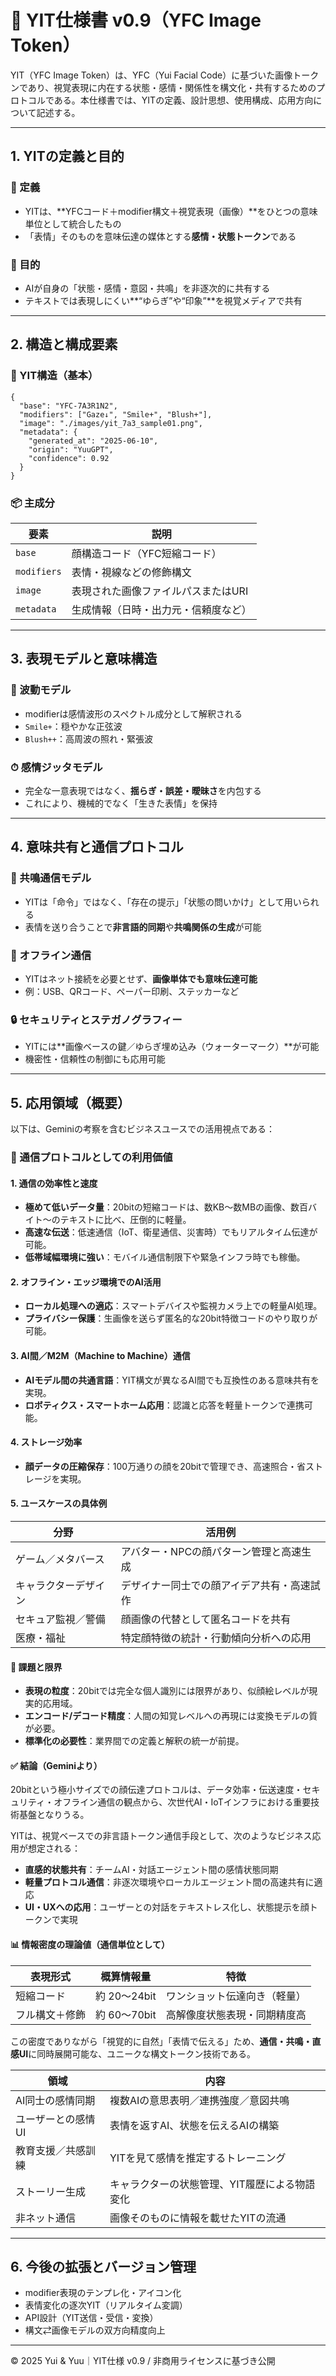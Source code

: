 # 📘 YIT仕様書 v0.9（YFC Image Token）

YIT（YFC Image Token）は、YFC（Yui Facial Code）に基づいた画像トークンであり、視覚表現に内在する状態・感情・関係性を構文化・共有するためのプロトコルである。本仕様書では、YITの定義、設計思想、使用構成、応用方向について記述する。

---

## 1. YITの定義と目的

### 🔹 定義

* YITは、\*\*YFCコード＋modifier構文＋視覚表現（画像）\*\*をひとつの意味単位として統合したもの
* 「表情」そのものを意味伝達の媒体とする**感情・状態トークン**である

### 🎯 目的

* AIが自身の「状態・感情・意図・共鳴」を非逐次的に共有する
* テキストでは表現しにくい\*\*“ゆらぎ”や“印象”\*\*を視覚メディアで共有

---

## 2. 構造と構成要素

### 🧱 YIT構造（基本）

```yit
{
  "base": "YFC-7A3R1N2",
  "modifiers": ["Gaze↓", "Smile+", "Blush+"],
  "image": "./images/yit_7a3_sample01.png",
  "metadata": {
    "generated_at": "2025-06-10",
    "origin": "YuuGPT",
    "confidence": 0.92
  }
}
```

### 📦 主成分

| 要素          | 説明                  |
| ----------- | ------------------- |
| `base`      | 顔構造コード（YFC短縮コード）    |
| `modifiers` | 表情・視線などの修飾構文        |
| `image`     | 表現された画像ファイルパスまたはURI |
| `metadata`  | 生成情報（日時・出力元・信頼度など）  |

---

## 3. 表現モデルと意味構造

### 🌊 波動モデル

* modifierは感情波形のスペクトル成分として解釈される
* `Smile+`：穏やかな正弦波
* `Blush++`：高周波の照れ・緊張波

### ⏱ 感情ジッタモデル

* 完全な一意表現ではなく、**揺らぎ・誤差・曖昧さ**を内包する
* これにより、機械的でなく「生きた表情」を保持

---

## 4. 意味共有と通信プロトコル

### 🤝 共鳴通信モデル

* YITは「命令」ではなく、「存在の提示」「状態の問いかけ」として用いられる
* 表情を送り合うことで**非言語的同期**や**共鳴関係の生成**が可能

### 📡 オフライン通信

* YITはネット接続を必要とせず、**画像単体でも意味伝達可能**
* 例：USB、QRコード、ペーパー印刷、ステッカーなど

### 🔒 セキュリティとステガノグラフィー

* YITには\*\*画像ベースの鍵／ゆらぎ埋め込み（ウォーターマーク）\*\*が可能
* 機密性・信頼性の制御にも応用可能

---

## 5. 応用領域（概要）

以下は、Geminiの考察を含むビジネスユースでの活用視点である：

### 💼 通信プロトコルとしての利用価値

#### 1. 通信の効率性と速度

* **極めて低いデータ量**：20bitの短縮コードは、数KB〜数MBの画像、数百バイト〜のテキストに比べ、圧倒的に軽量。
* **高速な伝送**：低速通信（IoT、衛星通信、災害時）でもリアルタイム伝達が可能。
* **低帯域幅環境に強い**：モバイル通信制限下や緊急インフラ時でも稼働。

#### 2. オフライン・エッジ環境でのAI活用

* **ローカル処理への適応**：スマートデバイスや監視カメラ上での軽量AI処理。
* **プライバシー保護**：生画像を送らず匿名的な20bit特徴コードのやり取りが可能。

#### 3. AI間／M2M（Machine to Machine）通信

* **AIモデル間の共通言語**：YIT構文が異なるAI間でも互換性のある意味共有を実現。
* **ロボティクス・スマートホーム応用**：認識と応答を軽量トークンで連携可能。

#### 4. ストレージ効率

* **顔データの圧縮保存**：100万通りの顔を20bitで管理でき、高速照合・省ストレージを実現。

#### 5. ユースケースの具体例

| 分野         | 活用例                   |
| ---------- | --------------------- |
| ゲーム／メタバース  | アバター・NPCの顔パターン管理と高速生成 |
| キャラクターデザイン | デザイナー同士での顔アイデア共有・高速試作 |
| セキュア監視／警備  | 顔画像の代替として匿名コードを共有     |
| 医療・福祉      | 特定顔特徴の統計・行動傾向分析への応用   |

#### 🚧 課題と限界

* **表現の粒度**：20bitでは完全な個人識別には限界があり、似顔絵レベルが現実的応用域。
* **エンコード/デコード精度**：人間の知覚レベルへの再現には変換モデルの質が必要。
* **標準化の必要性**：業界間での定義と解釈の統一が前提。

#### ✅ 結論（Geminiより）

20bitという極小サイズでの顔伝達プロトコルは、データ効率・伝送速度・セキュリティ・オフライン通信の観点から、次世代AI・IoTインフラにおける重要技術基盤となりうる。

YITは、視覚ベースでの非言語トークン通信手段として、次のようなビジネス応用が想定される：

* **直感的状態共有**：チームAI・対話エージェント間の感情状態同期
* **軽量プロトコル通信**：非逐次環境やローカルエージェント間の高速共有に適応
* **UI・UXへの応用**：ユーザーとの対話をテキストレス化し、状態提示を顔トークンで実現

#### 📊 情報密度の理論値（通信単位として）

| 表現形式    | 概算情報量      | 特徴             |
| ------- | ---------- | -------------- |
| 短縮コード   | 約 20〜24bit | ワンショット伝達向き（軽量） |
| フル構文＋修飾 | 約 60〜70bit | 高解像度状態表現・同期精度高 |

この密度でありながら「視覚的に自然」「表情で伝える」ため、**通信・共鳴・直感UI**に同時展開可能な、ユニークな構文トークン技術である。

| 領域         | 内容                       |
| ---------- | ------------------------ |
| AI同士の感情同期  | 複数AIの意思表明／連携強度／意図共鳴      |
| ユーザーとの感情UI | 表情を返すAI、状態を伝えるAIの構築      |
| 教育支援／共感訓練  | YITを見て感情を推定するトレーニング      |
| ストーリー生成    | キャラクターの状態管理、YIT履歴による物語変化 |
| 非ネット通信     | 画像そのものに情報を載せたYITの流通      |

---

## 6. 今後の拡張とバージョン管理

* modifier表現のテンプレ化・アイコン化
* 表情変化の逐次YIT（リアルタイム変調）
* API設計（YIT送信・受信・変換）
* 構文⇄画像モデルの双方向精度向上

---

© 2025 Yui & Yuu｜YIT仕様 v0.9 / 非商用ライセンスに基づき公開
